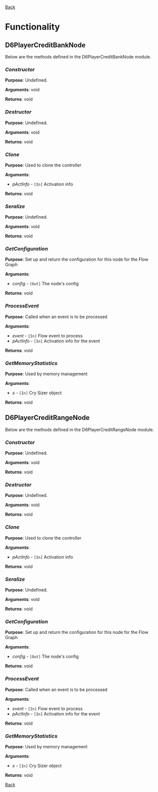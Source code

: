 [Back](TechDoc_Architecture_Game_Node_D6Player.md)

# Functionality #

## D6PlayerCreditBankNode ##
Below are the methods defined in the D6PlayerCreditBankNode module.

### **_Constructor_** ###
**Purpose**:
Undefined.

**Arguments**:
void

**Returns**:
void


### **_Destructor_** ###
**Purpose**:
Undefined.

**Arguments**:
void

**Returns**:
void


### **_Clone_** ###
**Purpose**:
Used to clone the controller

**Arguments**:
  * _pActInfo_ - `[In]` Activation info

**Returns**:
void


### **_Seralize_** ###
**Purpose**:
Undefined.

**Arguments**:
void

**Returns**:
void


### **_GetConfiguration_** ###
**Purpose**:
Set up and return the configuration for this node for the Flow Graph

**Arguments**:
  * _config_ - `[Out]` The node's config

**Returns**:
void


### **_ProcessEvent_** ###
**Purpose**:
Called when an event is to be processed

**Arguments**:
  * _event_ - `[In]` Flow event to process
  * _pActInfo_ - `[In]` Activation info for the event

**Returns**:
void


### **_GetMemoryStatistics_** ###
**Purpose**:
Used by memory management

**Arguments**:
  * _s_ - `[In]` Cry Sizer object

**Returns**:
void


## D6PlayerCreditRangeNode ##
Below are the methods defined in the D6PlayerCreditRangeNode module.

### **_Constructor_** ###
**Purpose**:
Undefined.

**Arguments**:
void

**Returns**:
void


### **_Destructor_** ###
**Purpose**:
Undefined.

**Arguments**:
void

**Returns**:
void


### **_Clone_** ###
**Purpose**:
Used to clone the controller

**Arguments**:
  * _pActInfo_ - `[In]` Activation info

**Returns**:
void


### **_Seralize_** ###
**Purpose**:
Undefined.

**Arguments**:
void

**Returns**:
void


### **_GetConfiguration_** ###
**Purpose**:
Set up and return the configuration for this node for the Flow Graph

**Arguments**:
  * _config_ - `[Out]` The node's config

**Returns**:
void


### **_ProcessEvent_** ###
**Purpose**:
Called when an event is to be processed

**Arguments**:
  * _event_ - `[In]` Flow event to process
  * _pActInfo_ - `[In]` Activation info for the event

**Returns**:
void


### **_GetMemoryStatistics_** ###
**Purpose**:
Used by memory management

**Arguments**:
  * _s_ - `[In]` Cry Sizer object

**Returns**:
void

[Back](TechDoc_Architecture_Game_Node_D6Player.md)